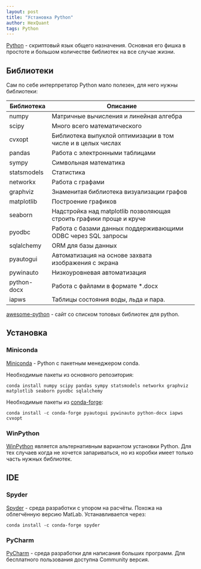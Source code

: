 ```yaml
---
layout: post
title: "Установка Python"
author: HexQuant
tags: Python
---
```


[Python](https://ru.wikipedia.org/wiki/Python) - скриптовый язык общего назначения. Основная его фишка в простоте и большом количестве библиотек на все случае жизни.

## Библиотеки
Сам по себе интерпретатор Python мало полезен, для него нужны библиотеки:

Библиотека | Описание
--- | ---
numpy | Матричные вычисления и линейная алгебра
scipy | Много всего математического
cvxopt | Библиотека выпуклой оптимизации в том числе и в целых числах
pandas | Работа с электронными таблицами
sympy | Символьная математика
statsmodels | Статистика
networkx | Работа с графами
graphviz | Знаменитая библиотека визуализации графов
matplotlib | Построение графиков
seaborn | Надстройка над matplotlib позволяющая строить графики проще и круче
pyodbc | Работа с базами данных поддерживающими ODBC через SQL запросы
sqlalchemy | ORM для базы данных
pyautogui | Автоматизация на основе захвата изображения с экрана
pywinauto | Низкоуровневая автоматизация
python-docx | Работа с файлами в формате *.docx
iapws | Таблицы состояния воды, льда и пара.

[awesome-python](https://awesome-python.com/) - cайт со списком топовых библиотек для python.

## Установка
### Miniconda
[Miniconda](https://docs.conda.io/en/latest/miniconda.html) - Python c пакетным менеджером conda.

Необходимые пакеты из основного репозитория:

```console
conda install numpy scipy pandas sympy statsmodels networkx graphviz matplotlib seaborn pyodbc sqlalchemy
```
Необходимые пакеты из [conda-forge](https://anaconda.org/conda-forge):

```console
conda install -c conda-forge pyautogui pywinauto python-docx iapws cvxopt
```

### WinPython
[WinPython](https://winpython.sourceforge.net/) является альтернативным вариантом установки Python. Для тех случаев когда не хочется запариваться, но из коробки имеет только часть нужных библиотек.

## IDE
### Spyder
[Spyder](https://www.spyder-ide.org/) - среда разработки с упором на расчёты. Похожа на облегчённую версию MatLab. Устанавливается через:

```
conda install -c conda-forge spyder
```

### PyCharm
[PyCharm](https://www.jetbrains.com/ru-ru/pycharm/) - среда разработки для написания больших программ. Для бесплатного пользования доступна Community версия.
